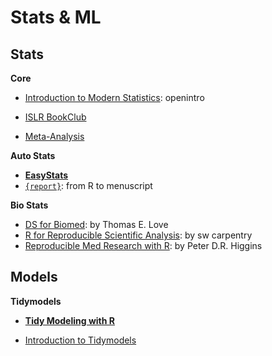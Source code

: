 # Stats & ML

## Stats

**Core**

- [Introduction to Modern Statistics](https://openintro-ims.netlify.app/index.html): openintro

- [ISLR BookClub](https://r4ds.github.io/bookclub-islr/)






- [Meta-Analysis](https://bookdown.org/MathiasHarrer/Doing_Meta_Analysis_in_R/)

**Auto Stats**

- [**EasyStats**](https://github.com/easystats)
- [`{report}`](https://easystats.github.io/report/): from R to menuscript

**Bio Stats**

- [DS for Biomed](https://thomaselove.github.io/432-notes/index.html):  by Thomas E. Love
- [R for Reproducible Scientific Analysis](https://swcarpentry.github.io/r-novice-gapminder/): by sw carpentry
- [Reproducible Med Research with R](https://bookdown.org/pdr_higgins/rmrwr/): by Peter D.R. Higgins


## Models

**Tidymodels**

- [**Tidy Modeling with R**](https://www.tmwr.org)
  
- [Introduction to Tidymodels](https://education.rstudio.com/blog/2020/02/conf20-intro-ml/)



